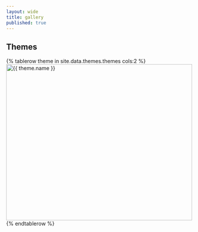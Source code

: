 ```yaml
---
layout: wide
title: gallery
published: true
---
```

## Themes

<table cellspacing="30" cellpadding="30">
{% tablerow theme in site.data.themes.themes cols:2 %}
    <a href="themes/{{ theme.name }}"><img src="themes/{{ theme.name }}/sequence-ex.svg" width="500" height="420" title="{{ theme.name }}" alt="{{ theme.name }}" style="background-color: {{ theme.background }}"></a>
{% endtablerow %}
  </table>
